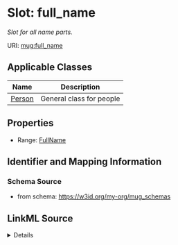 # Slot: full_name
_Slot for all name parts._


URI: [mug:full_name](https://w3id.org/caufieldjh-in-space/mug_schemas/full_name)



<!-- no inheritance hierarchy -->




## Applicable Classes

| Name | Description |
| --- | --- |
[Person](Person.md) | General class for people






## Properties

* Range: [FullName](FullName.md)







## Identifier and Mapping Information







### Schema Source


* from schema: https://w3id.org/my-org/mug_schemas




## LinkML Source

<details>
```yaml
name: full_name
description: Slot for all name parts.
from_schema: https://w3id.org/my-org/mug_schemas
rank: 1000
alias: full_name
domain_of:
- Person
range: FullName

```
</details>